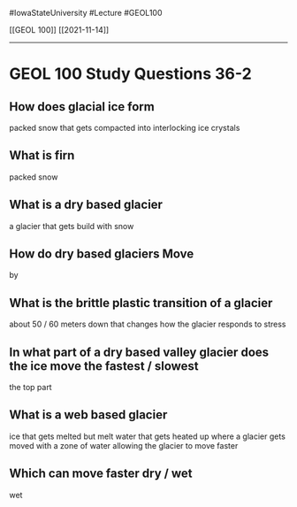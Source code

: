 
#IowaStateUniversity  #Lecture  #GEOL100

[[GEOL 100]] [[2021-11-14]]

---


# GEOL 100 Study Questions 36-2

## How does glacial ice form 

packed snow that gets compacted into interlocking ice crystals 

## What is firn

packed snow 

## What is a dry based glacier 

a glacier that gets build with snow

## How do dry based glaciers Move

by 

## What is the brittle plastic transition of a glacier

about 50 / 60 meters down that changes how the glacier responds to stress

## In what part of a dry based valley glacier does the ice move the fastest / slowest 

the top part 


## What is a web based glacier

ice that gets melted but melt water that gets heated up where a glacier gets moved with a zone of water allowing the glacier to move faster 

## Which can move faster dry / wet

wet